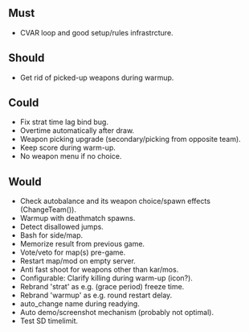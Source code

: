 ## Must

- CVAR loop and good setup/rules infrastrcture.

## Should

- Get rid of picked-up weapons during warmup.

## Could

- Fix strat time lag bind bug.
- Overtime automatically after draw.
- Weapon picking upgrade (secondary/picking from opposite team).
- Keep score during warm-up.
- No weapon menu if no choice.

## Would

- Check autobalance and its weapon choice/spawn effects (ChangeTeam()).
- Warmup with deathmatch spawns.
- Detect disallowed jumps.
- Bash for side/map.
- Memorize result from previous game.
- Vote/veto for map(s) pre-game.
- Restart map/mod on empty server.
- Anti fast shoot for weapons other than kar/mos.
- Configurable: Clarify killing during warm-up (icon?).
- Rebrand 'strat' as e.g. (grace period) freeze time.
- Rebrand 'warmup' as e.g. round restart delay.
- auto_change name during readying.
- Auto demo/screenshot mechanism (probably not optimal).
- Test SD timelimit.